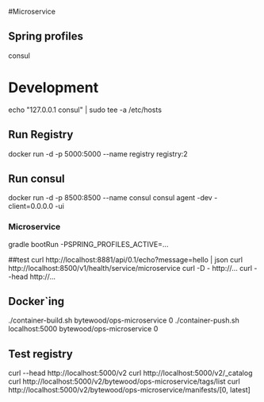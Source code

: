 #Microservice

## Spring profiles
consul

# Development
echo "127.0.0.1 consul" | sudo tee -a /etc/hosts

## Run Registry
docker run -d -p 5000:5000 --name registry registry:2

## Run consul
docker run -d -p 8500:8500 --name consul consul agent -dev -client=0.0.0.0 -ui

### Microservice
gradle bootRun -PSPRING_PROFILES_ACTIVE=...

##test
curl http://localhost:8881/api/0.1/echo?message=hello | json
curl http://localhost:8500/v1/health/service/microservice
curl -D - http://...
curl --head http://...

## Docker`ing
./container-build.sh bytewood/ops-microservice 0
./container-push.sh localhost:5000 bytewood/ops-microservice 0

## Test registry
curl --head http://localhost:5000/v2
curl http://localhost:5000/v2/_catalog
curl http://localhost:5000/v2/bytewood/ops-microservice/tags/list
curl http://localhost:5000/v2/bytewood/ops-microservice/manifests/[0, latest]
